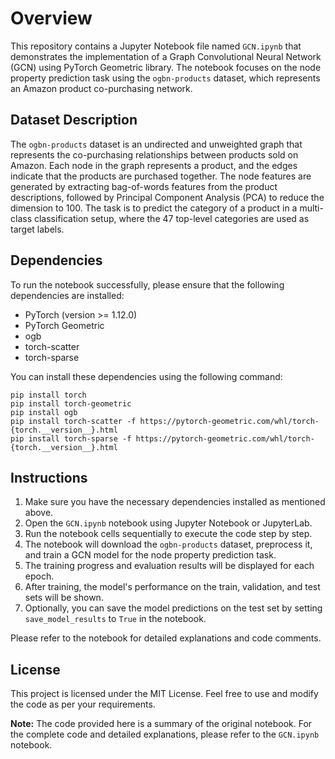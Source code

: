 # Overview
This repository contains a Jupyter Notebook file named `GCN.ipynb` that demonstrates the implementation of a Graph Convolutional Neural Network (GCN) using PyTorch Geometric library. The notebook focuses on the node property prediction task using the `ogbn-products` dataset, which represents an Amazon product co-purchasing network.

## Dataset Description

The `ogbn-products` dataset is an undirected and unweighted graph that represents the co-purchasing relationships between products sold on Amazon. Each node in the graph represents a product, and the edges indicate that the products are purchased together. The node features are generated by extracting bag-of-words features from the product descriptions, followed by Principal Component Analysis (PCA) to reduce the dimension to 100. The task is to predict the category of a product in a multi-class classification setup, where the 47 top-level categories are used as target labels.

## Dependencies

To run the notebook successfully, please ensure that the following dependencies are installed:

- PyTorch (version >= 1.12.0)
- PyTorch Geometric
- ogb
- torch-scatter
- torch-sparse

You can install these dependencies using the following command:

```
pip install torch
pip install torch-geometric
pip install ogb
pip install torch-scatter -f https://pytorch-geometric.com/whl/torch-{torch.__version__}.html
pip install torch-sparse -f https://pytorch-geometric.com/whl/torch-{torch.__version__}.html
```

## Instructions

1. Make sure you have the necessary dependencies installed as mentioned above.
2. Open the `GCN.ipynb` notebook using Jupyter Notebook or JupyterLab.
3. Run the notebook cells sequentially to execute the code step by step.
4. The notebook will download the `ogbn-products` dataset, preprocess it, and train a GCN model for the node property prediction task.
5. The training progress and evaluation results will be displayed for each epoch.
6. After training, the model's performance on the train, validation, and test sets will be shown.
7. Optionally, you can save the model predictions on the test set by setting `save_model_results` to `True` in the notebook.

Please refer to the notebook for detailed explanations and code comments.

## License

This project is licensed under the MIT License. Feel free to use and modify the code as per your requirements.

**Note:** The code provided here is a summary of the original notebook. For the complete code and detailed explanations, please refer to the `GCN.ipynb` notebook. 
